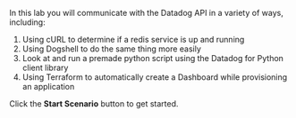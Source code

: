 In this lab you will communicate with the Datadog API in a variety of ways, including:
1. Using cURL to determine if a redis service is up and running
1. Using Dogshell to do the same thing more easily
1. Look at and run a premade python script using the Datadog for Python client library
1. Using Terraform to automatically create a Dashboard while provisioning an application

Click the **Start Scenario** button to get started.